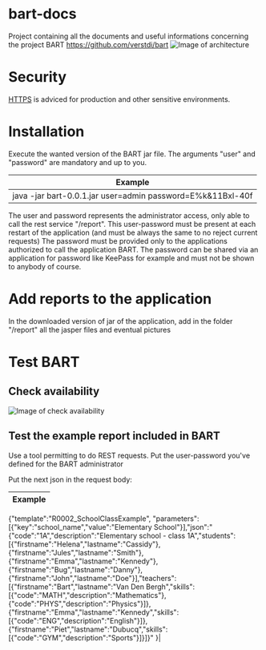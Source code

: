 # bart-docs
Project containing all the documents and useful informations concerning the project BART https://github.com/verstdi/bart
![Image of architecture](https://github.com/verstdi/bart-docs/edit/master/pics/im00002_architecture.png)

# Security
[HTTPS](https://github.com/verstdi/bart-docs/blob/master/https.md) is adviced for production and other sensitive environments.

# Installation
Execute the wanted version of the BART jar file. The arguments "user" and "password" are mandatory and up to you.

Example |
------------ | 
java -jar bart-0.0.1.jar user=admin password=E%k&11Bxl-40f|

The user and password represents the administrator access, only able to call the rest service "/report".
This user-password must be present at each restart of the application (and must be always the same to no reject current requests)
The password must be provided only to the applications authorized to call the application BART.
The password can be shared via an application for password like KeePass for example and must not be shown to anybody of course.

# Add reports to the application
In the downloaded version of jar of the application, add in the folder "/report" all the jasper files and eventual pictures

# Test BART
## Check availability
![Image of check availability](https://github.com/verstdi/bart-docs/edit/master/pics/im00003_check.png)
## Test the example report included in BART
Use a tool permitting to do REST requests.
Put the user-password you've defined for the BART administrator

Put the next json in the request body:

Example |
------------ | 
{"template":"R0002_SchoolClassExample",
"parameters":[{"key":"school_name","value":"Elementary School"}],"json":"{\"code\":\"1A\",\"description\":\"Elementary school - class 1A\",\"students\":[{\"firstname\":\"Helena\",\"lastname\":\"Cassidy\"},{\"firstname\":\"Jules\",\"lastname\":\"Smith\"},{\"firstname\":\"Emma\",\"lastname\":\"Kennedy\"},{\"firstname\":\"Bug\",\"lastname\":\"Danny\"},{\"firstname\":\"John\",\"lastname\":\"Doe\"}],\"teachers\":[{\"firstname\":\"Bart\",\"lastname\":\"Van Den Bergh\",\"skills\":[{\"code\":\"MATH\",\"description\":\"Mathematics\"},{\"code\":\"PHYS\",\"description\":\"Physics\"}]},{\"firstname\":\"Emma\",\"lastname\":\"Kennedy\",\"skills\":[{\"code\":\"ENG\",\"description\":\"English\"}]},{\"firstname\":\"Piet\",\"lastname\":\"Dubucq\",\"skills\":[{\"code\":\"GYM\",\"description\":\"Sports\"}]}]}"
}|
